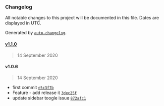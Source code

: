 ### Changelog

All notable changes to this project will be documented in this file. Dates are displayed in UTC.

Generated by [`auto-changelog`](https://github.com/CookPete/auto-changelog).

#### [v1.1.0](https://github.com/tookit/vuepress-theme-neptune/compare/v1.0.6...v1.1.0)

> 14 September 2020

#### v1.0.6

> 14 September 2020

- first commit [`e5c3f7b`](https://github.com/tookit/vuepress-theme-neptune/commit/e5c3f7b5f66e9f15ca2d900f186f4c25deb99014)
- Feature - add release it [`3dec25f`](https://github.com/tookit/vuepress-theme-neptune/commit/3dec25f0c3736e9aa3e5545572cdeec432b6d3d1)
- update sidebar toogle issue [`872afc1`](https://github.com/tookit/vuepress-theme-neptune/commit/872afc172482cd38eef34cd72756eb84a71164d9)
